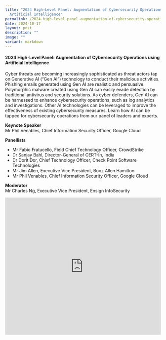 ```yaml
---
title: "2024 High–Level Panel: Augmentation of Cybersecurity Operations using
  Artificial Intelligence"
permalink: /2024-high-level-panel-augmentation-of-cybersecurity-operations-using-artificial-intelligence/
date: 2024-10-17
layout: post
description: ""
image: ""
variant: markdown
---
```

#### **2024 High-Level Panel: Augmentation of Cybersecurity Operations using Artificial Intelligence**

Cyber threats are becoming increasingly sophisticated as threat actors tap on Generative AI (“Gen AI”) technology to conduct their malicious activities. Phishing emails generated using Gen AI are realistic and persuasive. Polymorphic malware created using Gen AI can easily evade detection by traditional antivirus and security solutions. As cyber defenders, Gen AI can be harnessed to enhance cybersecurity operations, such as log analytics and investigations. Other AI technologies can be leveraged to improve the effectiveness of existing cybersecurity measures. Learn how AI can be tapped for cybersecurity operations from our panel of leaders and experts.

**Keynote Speaker**
<br>Mr Phil Venables, Chief Information Security Officer, Google Cloud

**Panellists**
* Mr Fabio Fratucello, Field Chief Technology Officer, CrowdStrike
* Dr Sanjay Bahl, Director-General of CERT-In, India
* Dr Dorit Dor, Chief Technology Officer, Check Point Software Technologies
* Mr Jim Allen, Executive Vice President, Booz Allen Hamilton
* Mr Phil Venables, Chief Information Security Officer, Google Cloud

**Moderator**
<br>Mr Charles Ng, Executive Vice President, Ensign InfoSecurity

<iframe allowfullscreen="" allow="accelerometer; autoplay; clipboard-write; encrypted-media; gyroscope; picture-in-picture; web-share" frameborder="0" title="YouTube video player" src="https://www.youtube.com/embed/aRxdDwhZHUo?si=6A4dwK684fBTLSZp" width="100%" height="445"></iframe>